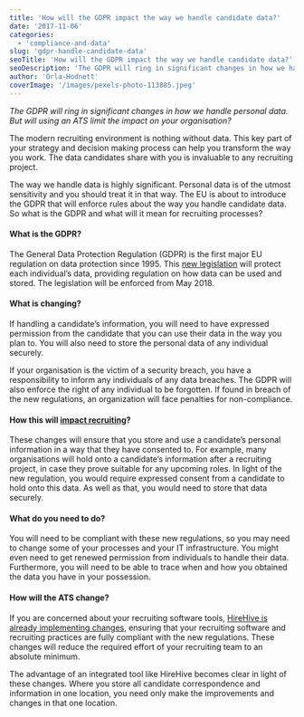 ```yaml
---
title: 'How will the GDPR impact the way we handle candidate data?'
date: '2017-11-06'
categories:
  - 'compliance-and-data'
slug: 'gdpr-handle-candidate-data'
seoTitle: 'How will the GDPR impact the way we handle candidate data?'
seoDescription: 'The GDPR will ring in significant changes in how we handle personal data. But will using an ATS limit the impact on your organisation?'
author: 'Orla-Hodnett'
coverImage: '/images/pexels-photo-113885.jpeg'
---
```


_The GDPR will ring in significant changes in how we handle personal data. But will using an ATS limit the impact on your organisation?_

The modern recruiting environment is nothing without data. This key part of your strategy and decision making process can help you transform the way you work. The data candidates share with you is invaluable to any recruiting project.

The way we handle data is highly significant. Personal data is of the utmost sensitivity and you should treat it in that way. The EU is about to introduce the GDPR that will enforce rules about the way you handle candidate data. So what is the GDPR and what will it mean for recruiting processes?

#### **What is** **the GDPR?**

The General Data Protection Regulation (GDPR) is the first major EU regulation on data protection since 1995. This [new legislation](http://www.eugdpr.org/the-regulation.html) will protect each individual’s data, providing regulation on how data can be used and stored. The legislation will be enforced from May 2018.

#### **What is changing?**

If handling a candidate’s information, you will need to have expressed permission from the candidate that you can use their data in the way you plan to. You will also need to store the personal data of any individual securely.

If your organisation is the victim of a security breach, you have a responsibility to inform any individuals of any data breaches. The GDPR will also enforce the right of any individual to be forgotten. If found in breach of the new regulations, an organization will face penalties for non-compliance.

#### **How this will** [**impact recruiting**](https://hirehive.com/gdpr-affect-recruiting-industry/)**?**

These changes will ensure that you store and use a candidate’s personal information in a way that they have consented to. For example, many organisations will hold onto a candidate’s information after a recruiting project, in case they prove suitable for any upcoming roles. In light of the new regulation, you would require expressed consent from a candidate to hold onto this data. As well as that, you would need to store that data securely.

#### **What do you need to do?**

You will need to be compliant with these new regulations, so you may need to change some of your processes and your IT infrastructure. You might even need to get renewed permission from individuals to handle their data. Furthermore, you will need to be able to trace when and how you obtained the data you have in your possession.

#### **How will the ATS change?**

If you are concerned about your recruiting software tools, [HireHive is already implementing changes](https://hirehive.com/eu-general-data-protection-regulation-gdpr/), ensuring that your recruiting software and recruiting practices are fully compliant with the new regulations. These changes will reduce the required effort of your recruiting team to an absolute minimum.

The advantage of an integrated tool like HireHive becomes clear in light of these changes. Where you store all candidate correspondence and information in one location, you need only make the improvements and changes in that one location.
